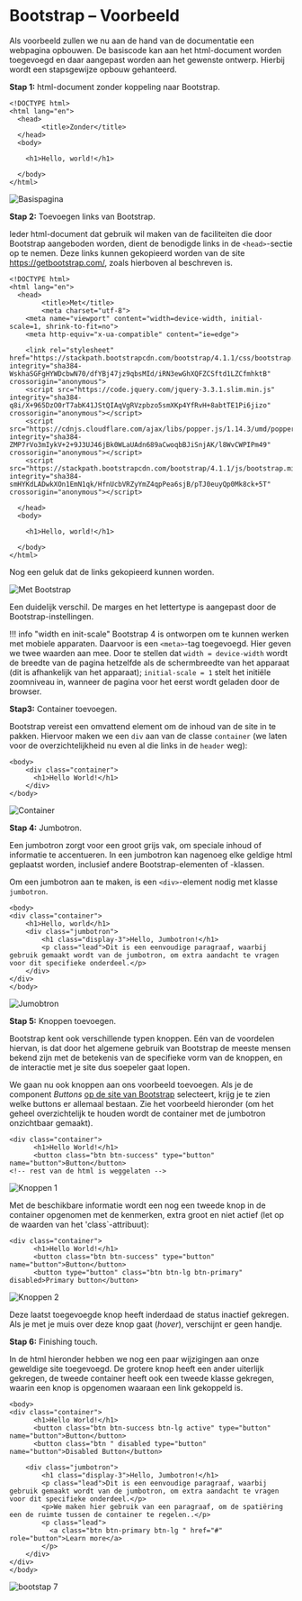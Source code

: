 # Bootstrap – Voorbeeld

Als voorbeeld zullen we nu aan de hand van de documentatie een webpagina opbouwen. De basiscode kan aan het html-document worden toegevoegd en daar aangepast worden aan het gewenste ontwerp. Hierbij wordt een stapsgewijze opbouw gehanteerd.

__Stap 1:__ html-document zonder koppeling naar Bootstrap.

```
<!DOCTYPE html>
<html lang="en">
  <head>
        <title>Zonder</title>
  </head>
  <body>
   
    <h1>Hello, world!</h1>
    
  </body>
</html>
```

![Basispagina](imgs/bootstrap1.png)

__Stap 2:__ Toevoegen links van Bootstrap.

Ieder html-document dat gebruik wil maken van de faciliteiten die door Bootstrap aangeboden worden, dient de benodigde links in de `<head>`-sectie op te nemen. Deze links kunnen gekopieerd worden van de site https://getbootstrap.com/, zoals hierboven al beschreven is.

```
<!DOCTYPE html>
<html lang="en">
  <head>
        <title>Met</title>
        <meta charset="utf-8">
    <meta name="viewport" content="width=device-width, initial-scale=1, shrink-to-fit=no">
    <meta http-equiv="x-ua-compatible" content="ie=edge">

    <link rel="stylesheet" href="https://stackpath.bootstrapcdn.com/bootstrap/4.1.1/css/bootstrap.min.css" integrity="sha384-WskhaSGFgHYWDcbwN70/dfYBj47jz9qbsMId/iRN3ewGhXQFZCSftd1LZCfmhktB" crossorigin="anonymous">
    <script src="https://code.jquery.com/jquery-3.3.1.slim.min.js" integrity="sha384-q8i/X+965DzO0rT7abK41JStQIAqVgRVzpbzo5smXKp4YfRvH+8abtTE1Pi6jizo" crossorigin="anonymous"></script>
    <script src="https://cdnjs.cloudflare.com/ajax/libs/popper.js/1.14.3/umd/popper.min.js" integrity="sha384-ZMP7rVo3mIykV+2+9J3UJ46jBk0WLaUAdn689aCwoqbBJiSnjAK/l8WvCWPIPm49" crossorigin="anonymous"></script>
    <script src="https://stackpath.bootstrapcdn.com/bootstrap/4.1.1/js/bootstrap.min.js" integrity="sha384-smHYKdLADwkXOn1EmN1qk/HfnUcbVRZyYmZ4qpPea6sjB/pTJ0euyQp0Mk8ck+5T" crossorigin="anonymous"></script>
    
  </head>
  <body>
   
    <h1>Hello, world!</h1>
    
  </body>
</html>
```

Nog een geluk dat de links gekopieerd kunnen worden.

![Met Bootstrap](imgs/bootstrap2.png)

Een duidelijk verschil. De marges en het lettertype is aangepast door de Bootstrap-instellingen.

!!! info "width en init-scale"
    Bootstrap 4 is ontworpen om te kunnen werken met mobiele apparaten. Daarvoor is een `<meta>`-tag toegevoegd. Hier geven we twee waarden aan mee. Door te stellen dat `width = device-width` wordt de breedte van de pagina hetzelfde als de schermbreedte van het apparaat (dit is afhankelijk van het apparaat); `initial-scale = 1` stelt het initiële zoomniveau in, wanneer de pagina voor het eerst wordt geladen door de browser.

__Stap3:__ Container toevoegen.

Bootstrap vereist een omvattend element om de inhoud van de site in te pakken. Hiervoor maken we een `div` aan van de classe `container` (we laten voor de overzichtelijkheid nu even al die links in de `header` weg):

```
<body>   
    <div class="container">
      <h1>Hello World!</h1>
    </div>    
</body>
```

![Container](imgs/bootstrap3.png)

__Stap 4:__ Jumbotron.

Een jumbotron zorgt voor een groot grijs vak, om speciale inhoud of informatie te accentueren. In een jumbotron kan nagenoeg elke geldige html geplaatst worden, inclusief andere Bootstrap-elementen of -klassen.

Om een jumbotron aan te maken, is een `<div>`-element nodig met klasse `jumbotron`.

```
<body>
<div class="container">
    <h1>Hello, world</h1>
    <div class="jumbotron">
        <h1 class="display-3">Hello, Jumbotron!</h1>
        <p class="lead">Dit is een eenvoudige paragraaf, waarbij gebruik gemaakt wordt van de jumbotron, om extra aandacht te vragen voor dit specifieke onderdeel.</p>
    </div>
</div>
</body>
```

![Jumobtron](imgs/bootstrap4.png)

__Stap 5:__ Knoppen toevoegen.

Bootstrap kent ook verschillende typen knoppen. Eén van de voordelen hiervan, is dat door het algemene gebruik van Bootstrap de meeste mensen bekend zijn met de betekenis van de specifieke vorm van de knoppen, en de interactie met je site dus soepeler gaat lopen.

We gaan nu ook knoppen aan ons voorbeeld toevoegen. Als je de component *Buttons* [op de site van Bootstrap](https://getbootstrap.com/docs/5.0/components/buttons/) selecteert, krijg je te zien welke buttons er allemaal bestaan. Zie het voorbeeld hieronder (om het geheel overzichtelijk te houden wordt de container met de jumbotron onzichtbaar gemaakt).

```
<div class="container">
      <h1>Hello World!</h1>
      <button class="btn btn-success" type="button" name="button">Button</button>
<!-- rest van de html is weggelaten -->
```

![Knoppen 1](imgs/bootstrap5.png)

Met de beschikbare informatie wordt een nog een tweede knop in de container opgenomen met de kenmerken, extra groot en niet actief (let op de waarden van het 'class`-attribuut):

```
<div class="container">
      <h1>Hello World!</h1>
      <button class="btn btn-success" type="button" name="button">Button</button>
      <button type="button" class="btn btn-lg btn-primary" disabled>Primary button</button>
```

![Knoppen 2](imgs/bootstrap6.png)

Deze laatst toegevoegde knop heeft inderdaad de status inactief gekregen. Als je met je muis over deze knop gaat (*hover*), verschijnt er geen handje.

__Stap 6:__ Finishing touch.

In de html hieronder hebben we nog een paar wijzigingen aan onze geweldige site toegevoegd. De grotere knop heeft een ander uiterlijk gekregen, de tweede container heeft ook een tweede klasse gekregen, waarin een knop is opgenomen waaraan een link gekoppeld is. 

```
<body>
<div class="container">
      <h1>Hello World!</h1>
      <button class="btn btn-success btn-lg active" type="button"       name="button">Button</button>
      <button class="btn " disabled type="button" name="button">Disabled Button</button>

    <div class="jumbotron">
        <h1 class="display-3">Hello, Jumbotron!</h1>
        <p class="lead">Dit is een eenvoudige paragraaf, waarbij gebruik gemaakt wordt van de jumbotron, om extra aandacht te vragen voor dit specifieke onderdeel.</p>
        <p>We maken hier gebruik van een paragraaf, om de spatiëring een de ruimte tussen de container te regelen..</p>
        <p class="lead">
          <a class="btn btn-primary btn-lg " href="#" role="button">Learn more</a> 
        </p>
    </div>
</div>
</body>
```

![bootstap 7](imgs/bootstrap7.png)










